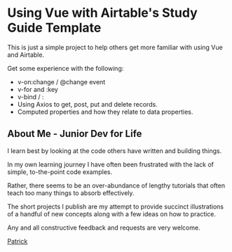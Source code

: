 # Using Vue with Airtable's Study Guide Template

This is just a simple project to help others get more familiar with using Vue and Airtable.

Get some experience with the following:

* v-on:change / @change event
* v-for and :key
* v-bind / :
* Using Axios to get, post, put and delete records.
* Computed properties and how they relate to data properties.

## About Me - Junior Dev for Life

I learn best by looking at the code others have written and building things.

In my own learning journey I have often been frustrated with the lack of simple, to-the-point code examples. 

Rather, there seems to be an over-abundance of lengthy tutorials that often teach too many things to absorb effectively.

The short projects I publish are my attempt to provide succinct illustrations of a handful of new concepts along with a few ideas on how to practice.

Any and all constructive feedback and requests are very welcome.

[Patrick](http://patrickwho.me)